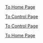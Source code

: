 [To Home Page](/index.md)

[To Control Page](./control.md)

[To Control Page](./control.md)

[To Home Page](/index.md)